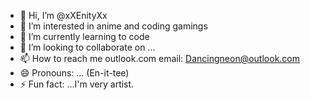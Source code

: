 - 👋 Hi, I’m @xXEnityXx
- 👀 I’m interested in anime and coding gamings
- 🌱 I’m currently learning to code
- 💞️ I’m looking to collaborate on ...
- 📫 How to reach me outlook.com email: Dancingneon@outlook.com
- 😄 Pronouns: ... (En-it-tee)
- ⚡ Fun fact: ...I'm very artist.

<!---
xXEnityXx/xXEnityXx is a ✨ special ✨ repository because its `README.md` (this file) appears on your GitHub profile.
You can click the Preview link to take a look at your changes.
--->
